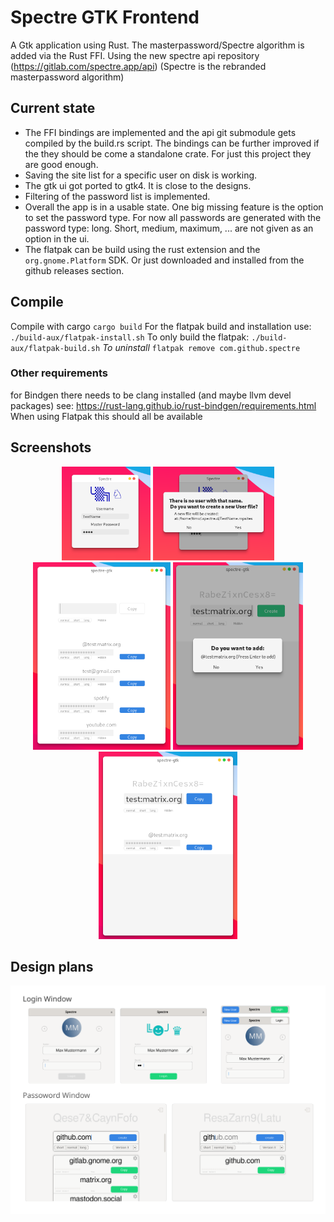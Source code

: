 # Spectre GTK Frontend
A Gtk application using Rust. The masterpassword/Spectre algorithm is added via the Rust FFI. Using the new spectre api repository (https://gitlab.com/spectre.app/api)
(Spectre is the rebranded masterpassword algorithm)

## Current state
 - The FFI bindings are implemented and the api git submodule gets compiled by the build.rs script. The bindings can be further improved if the they should be come a standalone crate. For just this project they are good enough.
 - Saving the site list for a specific user on disk is working.
 - The gtk ui got ported to gtk4. It is close to the designs.
 - Filtering of the password list is implemented.
 - Overall the app is in a usable state. One big missing feature is the option to set the password type. For now all passwords are generated with the password type: long. Short, medium, maximum, ... are not given as an option in the ui.
 - The flatpak can be build using the rust extension and the `org.gnome.Platform` SDK. Or just downloaded and installed from the github releases section.

## Compile
Compile with cargo `cargo build`
For the flatpak build and installation use:
`./build-aux/flatpak-install.sh`
To only build the flatpak:
`./build-aux/flatpak-build.sh`
_To uninstall_
`flatpak remove com.github.spectre`

### Other requirements
for Bindgen there needs to be clang installed (and maybe llvm devel packages) see: https://rust-lang.github.io/rust-bindgen/requirements.html
When using Flatpak this should all be available

## Screenshots
<!-- <p align='center'>
<img height=100 src="./data/Screenshot_login_TestName.png">
<img height=100 src="./data/Screenshot_create_TestName.png">
<br>
<img height=200 src="./data/Screenshot_pwd_window.png">
<img height=200 src="./data/Screenshot_add_testMatrix.png">
<img height=200 src="./data/Screenshot_pwd_window_copy.png">
</p> -->

<p align='center'>
<img height=150 src="https://raw.githubusercontent.com/toger5/Spectre-gtk/master/data/Screenshot_login_TestName.png">
<img height=150 src="https://raw.githubusercontent.com/toger5/Spectre-gtk/master/data/Screenshot_create_TestName.png">
<br>
<img height=300 src="https://raw.githubusercontent.com/toger5/Spectre-gtk/master/data/Screenshot_pwd_window.png">
<img height=300 src="https://raw.githubusercontent.com/toger5/Spectre-gtk/master/data/Screenshot_add_testMatrix.png">
<img height=300 src="https://raw.githubusercontent.com/toger5/Spectre-gtk/master/data/Screenshot_pwd_window_copy.png">
</p>


## Design plans
![](https://raw.githubusercontent.com/toger5/Spectre-gtk/master/data/Design.svg)
